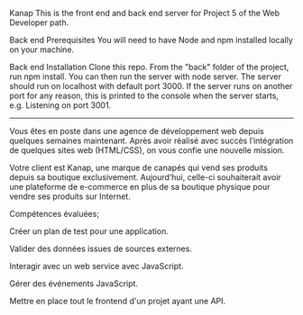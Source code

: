 Kanap
This is the front end and back end server for Project 5 of the Web Developer path.

Back end Prerequisites
You will need to have Node and npm installed locally on your machine.

Back end Installation
Clone this repo. From the "back" folder of the project, run npm install. 
You can then run the server with node server. The server should run on localhost with default port 3000. 
If the server runs on another port for any reason, this is printed to the console when the server starts, e.g. Listening on port 3001.

___________________________________________________________________________________________________________________________________________

Vous êtes en poste dans une agence de développement web depuis quelques semaines maintenant. 
Après avoir réalisé avec succès l’intégration de quelques sites web (HTML/CSS), on vous confie une nouvelle mission.

Votre client est Kanap, une marque de canapés qui vend ses produits depuis sa boutique exclusivement. 
Aujourd’hui, celle-ci souhaiterait avoir une plateforme de e-commerce en plus de sa boutique physique pour vendre ses produits sur Internet.

Compétences évaluées;

Créer un plan de test pour une application.

Valider des données issues de sources externes.

Interagir avec un web service avec JavaScript.

Gérer des événements JavaScript.

Mettre en place tout le frontend d'un projet ayant une API.
